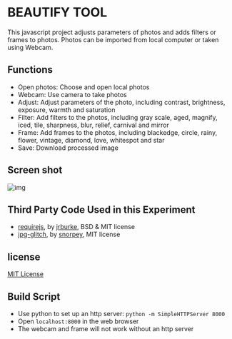 # BEAUTIFY TOOL
This javascript project adjusts parameters of photos and adds filters or frames to photos. Photos can be imported from local computer or taken using Webcam.

## Functions
* Open photos: Choose and open local photos
* Webcam: Use camera to take photos
* Adjust: Adjust parameters of the photo, including contrast, brightness, exposure, warmth and saturation
* Filter: Add filters to the photos, including gray scale, aged, magnify, iced, tile, sharpness, blur, relief, carnival and mirror
* Frame: Add frames to the photos, including blackedge, circle, rainy, flower, vintage, diamond, love, whitespot and star
* Save: Download processed image

## Screen shot
![img](images/screenshot.jpg)

## Third Party Code Used in this Experiment
* [requirejs](http://requirejs.org/), by [jrburke](jrburke), BSD & MIT license
* [jpg-glitch](https://github.com/snorpey/jpg-glitch), by [snorpey](snorpey), MIT license

## license

[MIT License](LICENSE)


## Build Script
* Use python to set up an http server: `python -m SimpleHTTPServer 8000`
* Open `localhost:8000` in the web browser
* The webcam and frame will not work without an http server
